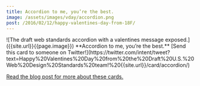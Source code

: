 ```yaml
---
title: Accordion to me, you’re the best.
image: /assets/images/vday/accordion.png
post: /2016/02/12/happy-valentines-day-from-18F/
---
```

<meta name="twitter:card" content="photo" />
<meta name="twitter:title" content="{{ page.title }}" />
<meta name="twitter:image" content="{{site.url}}{{page.image}}" />
<meta name="twitter:url" content="{{ page.post }}" />
![The draft web standards accordion with a valentines message exposed.]({{site.url}}{{page.image}})
**Accordion to me, you’re the best.** [Send this card to someone on Twitter!](https://twitter.com/intent/tweet?text=Happy%20Valentines%20Day%20from%20the%20Draft%20U.S.%20Web%20Design%20Standards%20team!%20{{site.url}}/card/accordion/)

[Read the blog post for more about these cards.]({{site.baseurl}}{{page.post}})
